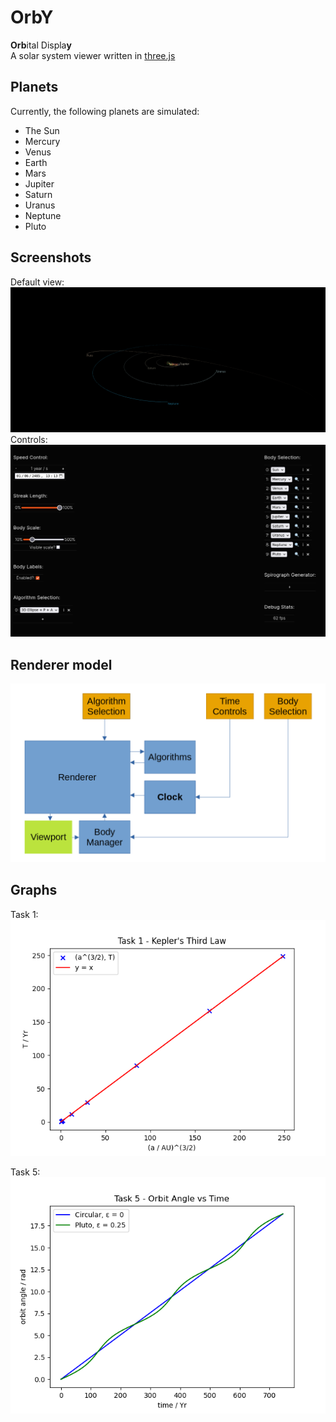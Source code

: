 # OrbY
**Orb**ital Displa**y**<br>
A solar system viewer written in [three.js](https://github.com/mrdoob/three.js/)

## Planets
Currently, the following planets are simulated:
* The Sun
* Mercury
* Venus
* Earth
* Mars
* Jupiter
* Saturn
* Uranus
* Neptune
* Pluto

## Screenshots
Default view:
![screenshot.png](docs/screenshot.png)
Controls:
![controls.png](docs/controls.png)

## Renderer model
![img.png](docs/abstraction.png)

## Graphs
Task 1:
![Task_1.png](docs/Task_1.png)

Task 5:
![Task_5.png](docs/Task_5.png)
